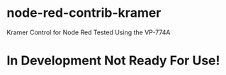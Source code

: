 # node-red-contrib-kramer
Kramer Control for Node Red
Tested Using the VP-774A

# In Development Not Ready For Use!